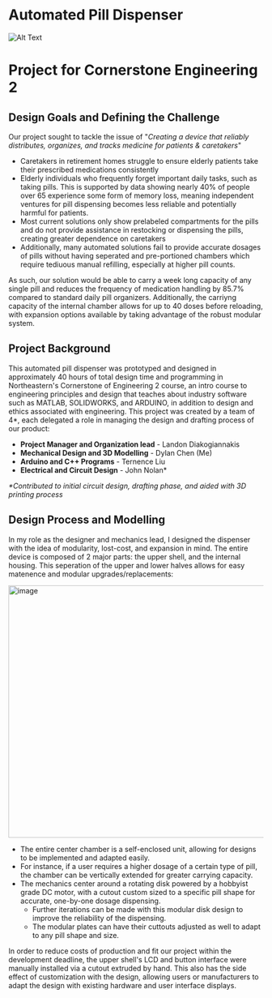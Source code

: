# Automated Pill Dispenser
![Alt Text](./ProjectPoster.png)

# Project for Cornerstone Engineering 2

## Design Goals and Defining the Challenge
Our project sought to tackle the issue of "_Creating a device that reliably distributes, organizes, and tracks medicine for patients & caretakers_"

- Caretakers in retirement homes struggle to ensure elderly patients take their prescribed medications consistently
- Elderly individuals who frequently forget important daily tasks, such as taking pills. This is supported by data showing nearly 40% of people over 65 experience some form of memory loss, meaning independent ventures for pill dispensing becomes less reliable and potentially harmful for patients. 
- Most current solutions only show prelabeled compartments for the pills and do not provide assistance in restocking or dispensing the pills, creating greater dependence on caretakers
- Additionally, many automated solutions fail to provide accurate dosages of pills without having seperated and pre-portioned chambers which require tediuous manual refilling, especially at higher pill counts.

As such, our solution would be able to carry a week long capacity of any single pill and reduces the frequency of medication handling by 85.7% compared to standard daily pill organizers. Additionally, the carriyng capacity of the internal chamber allows for up to 40 doses before reloading, with expansion options available by taking advantage of the robust modular system. 

## Project Background
This automated pill dispenser was prototyped and designed in approximately 40 hours of total design time and programming in Northeastern's Cornerstone of Engineering 2 course, an intro course to engineering principles and design that teaches about industry software such as MATLAB, SOLIDWORKS, and ARDUINO, in addition to design and ethics associated with engineering. This project was created by a team of 4*, each delegated a role in managing the design and drafting process of our product:

- **Project Manager and Organization lead** - Landon Diakogiannakis
- **Mechanical Design and 3D Modelling** - Dylan Chen (Me)
- **Arduino and C++ Programs** - Ternence Liu
- **Electrical and Circuit Design** - John Nolan*

_*Contributed to initial circuit design, drafting phase, and aided with 3D printing process_

## Design Process and Modelling
In my role as the designer and mechanics lead, I designed the dispenser with the idea of modularity, lost-cost, and expansion in mind. The entire device is composed of 2 major parts: the upper shell, and the internal housing. This seperation of the upper and lower halves allows for easy matenence and modular upgrades/replacements: 

<img width="659" height="498" alt="image" src="https://github.com/user-attachments/assets/55f3849e-f781-4fa7-9995-249375bf7508" />


- The entire center chamber is a self-enclosed unit, allowing for designs to be implemented and adapted easily.
- For instance, if a user requires a higher dosage of a certain type of pill, the chamber can be vertically extended for greater carrying capacity.
- The mechanics center around a rotating disk powered by a hobbyist grade DC motor, with a cutout custom sized to a specific pill shape for accurate, one-by-one dosage dispensing.
    - Further iterations can be made with this modular disk design to improve the reliability of the dispensing.
    - The modular plates can have their cuttouts adjusted as well to adapt to any pill shape and size.

In order to reduce costs of production and fit our project within the development deadline, the upper shell's LCD and button interface were manually installed via a cutout extruded by hand. This also has the side effect of customization with the design, allowing users or manufacturers to adapt the design with existing hardware and user interface displays.


